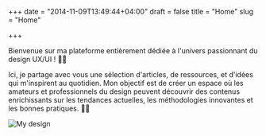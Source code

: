 +++
date = "2014-11-09T13:49:44+04:00"
draft = false
title = "Home"
slug = "Home"

+++

Bienvenue sur ma plateforme entièrement dédiée à l'univers passionnant du design UX/UI ! 🎨✨ 

Ici, je partage avec vous une sélection d'articles, de ressources, et d'idées qui m'inspirent au quotidien. Mon objectif est de créer un espace où les amateurs et professionnels du design peuvent découvrir des contenus enrichissants sur les tendances actuelles, les méthodologies innovantes et les bonnes pratiques. 🌟💡

![My design](../img/Mockup2_VDiscover.png)